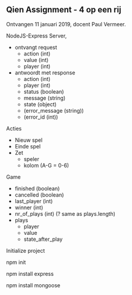 ## Qien Assignment - 4 op een rij

Ontvangen 11 januari 2019, docent Paul Vermeer.



NodeJS-Express Server, 

- ontvangt request
  - action (int)
  - value (int)
  - player (int)
- antwoordt met response
  - action  (int)
  - player  (int)
  - status (boolean)
  - message (string)
  - state (object)
  - (error_message (string))
  - (error_id (int))



Acties

- Nieuw spel
- Einde spel
- Zet
  - speler
  - kolom (A-G = 0-6)



Game

- finished (boolean)
- cancelled (boolean)
- last_player (int)
- winner (int)
- nr_of_plays (int) (? same as plays.length)
- plays
  - player
  - value
  - state_after_play





Initialize project

npm init

npm install express

npm install mongoose